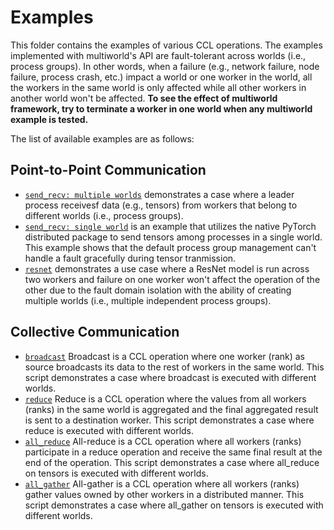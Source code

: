 # Examples

This folder contains the examples of various CCL operations. The examples implemented with multiworld's API are fault-tolerant across worlds (i.e., process groups). In other words, when a failure (e.g., network failure, node failure, process crash, etc.) impact a world or one worker in the world, all the workers in the same world is only affected while all other workers in another world won't be affected. **To see the effect of multiworld framework, try to terminate a worker in one world when any multiworld example is tested.**

The list of available examples are as follows:

## Point-to-Point Communication

* [`send_recv: multiple worlds`](send_recv/m8d.py) demonstrates a case where a leader process receivesf data (e.g., tensors) from workers that belong to different worlds (i.e., process groups).
* [`send_recv: single world`](send_recv/single_world.py) is an example that utilizes the native PyTorch distributed package to send tensors among processes in a single world. This example shows that the default process group management can't handle a fault gracefully during tensor tranmission.
* [`resnet`](resnet) demonstrates a use case where a ResNet model is run across two workers and failure on one worker won't affect the operation of the other due to the fault domain isolation with the ability of creating multiple worlds (i.e., multiple independent process groups).

## Collective Communication

* [`broadcast`](broadcast) Broadcast is a CCL operation where one worker (rank) as source broadcasts its data to the rest of workers in the same world. This script demonstrates a case where broadcast is executed with different worlds.
* [`reduce`](reduce) Reduce is a CCL operation where the values from all workers (ranks) in the same world is aggregated and the final aggregated result is sent to a destination worker. This script demonstrates a case where reduce is executed with different worlds.
* [`all_reduce`](all_reduce) All-reduce is a CCL operation where all workers (ranks) participate in a reduce operation and receive the same final result at the end of the operation. This script demonstrates a case where all_reduce on tensors is executed with different worlds.
* [`all_gather`](all_gather) All-gather is a CCL operation where all workers (ranks) gather values owned by other workers in a distributed manner. This script demonstrates a case where all_gather on tensors is executed with different worlds.
